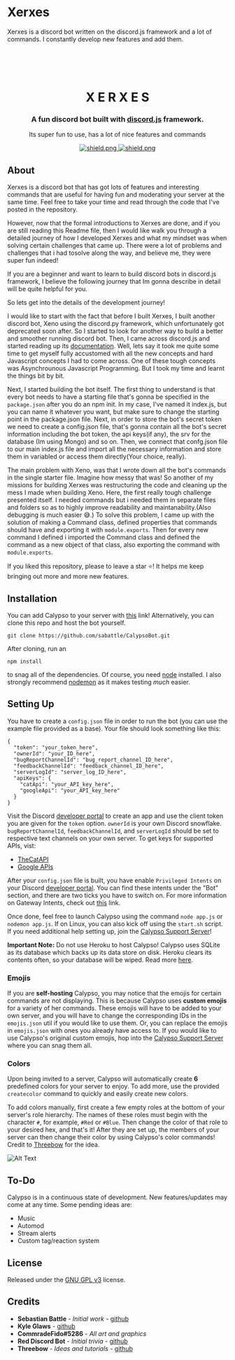 # Xerxes
Xerxes is a discord bot written on the discord.js framework and a lot of commands. I constantly develop new features and add them.

<h1 align="center">
  <br>
  <a href="https://github.com/coderXeno/Xerxes"></a>
  <br>
  X E R X E S
  <br>
</h1>

<h3 align=center>A fun discord bot built with <a href=https://github.com/discordjs/discord.js>discord.js</a> framework.</h3>
<p align="center">Its super fun to use, has a lot of nice features and commands 


<div align=center>

  <a href="https://github.com/discordjs">
    <img src="https://img.shields.io/badge/discord.js-v13.0-blue.svg?logo=npm" alt="shield.png">
  </a>

  <a href="https://github.com/coderXeno/Xerxes/blob/main/LICENSE">
    <img src="https://img.shields.io/badge/license-MITv3-green" alt="shield.png">
  </a>

</div>

## About

Xerxes is a discord bot that has got lots of features and interesting commands that are useful for having fun and moderating 
your server at the same time. Feel free to take your time and read through the code that I've posted in the repository.

However, now that the formal introductions to Xerxes are done, and if you are still reading this Readme file, then I would like
walk you through a detailed journey of how I developed Xerxes and what my mindset was when solving certain challenges that came up. 
There were a lot of problems and challenges that i had tosolve along the way, and believe me, they were super fun indeed!

If you are a beginner and want to learn to build discord bots in discord.js framework, I believe the 
following journey that Im gonna describe in detail will be quite helpful for you.

So lets get into the details of the development journey!

I would like to start with the fact that before I built Xerxes, I built another discord bot, Xeno using the discord.py framework,
which unfortunately got deprecated soon after. So I started to look for another way to build a better and smoother running discord 
bot. Then, I came across discord.js and started reading up its <a href="https://discord.js.org/#/docs/main/stable/general/welcome">documentation</a>.
Well, lets say it took me quite some time to get myself fully accustomed with all the new concepts and hard Javascript concepts I had
to come across. One of these tough concepts was Asynchrounous Javascript Programming. But I took my time and learnt the things bit by bit.

Next, I started building the bot itself. The first thing to understand is that every bot needs to have a starting file that's gonna be 
specified in the ```package.json``` after you do an npm init. In my case, I've named it index.js, but you can name it whatever you want, 
but make sure to change the starting point in the package.json file. Next, in order to store the bot's secret token we need to create a 
config.json file, that's gonna contain all the bot's secret information including the bot token, the api keys(if any), the srv for the database
(Im using Mongo) and so on. Then, we connect that confg.json file to our main index.js file and import all the necessary information 
and store them in variabled or access them directly(Your choice, really).

The main problem with Xeno, was that I wrote down all the bot's commands in the single starter file. Imagine how messy that was!
So another of my missions for building Xerxes was restructuring the code and cleaning up the mess I made when building Xeno.
Here, the first really tough challenge presented itself. I needed commands but i needed them in separate files and folders so as to highly
improve readability and maintanability.(Also debugging is much easier 😅.) To solve this problem, I came up with the solution of making a Command class,
defined properties that commands should have and exporting it with ``module.exports``. Then for every new command I defined i imported the Command class 
and defined the command as a new object of that class, also exporting the command with ``module.exports``.

If you liked this repository, please to leave a star ⭐! It helps me keep bringing out more and more new features.

## Installation

You can add Calypso to your server with [this](https://discordapp.com/oauth2/authorize?client_id=416451977380364288&scope=bot&permissions=403008599) link! Alternatively, you can clone this repo and host the bot yourself.
```
git clone https://github.com/sabattle/CalypsoBot.git
```
After cloning, run an
```
npm install
```
to snag all of the dependencies. Of course, you need [node](https://nodejs.org/en/) installed. I also strongly recommend [nodemon](https://www.npmjs.com/package/nodemon) as it makes testing *much* easier.

## Setting Up

You have to create a `config.json` file in order to run the bot (you can use the example file provided as a base). Your file should look something like this:
```
{
  "token": "your_token_here",
  "ownerId": "your_ID_here",
  "bugReportChannelId": "bug_report_channel_ID_here",
  "feedbackChannelId": "feedback_channel_ID_here",
  "serverLogId": "server_log_ID_here",
  "apiKeys": {
    "catApi": "your_API_key_here",
    "googleApi": "your_API_key_here"
  }
}
```
Visit the Discord [developer portal](https://discordapp.com/developers/applications/) to create an app and use the client token you are given for the `token` option. `ownerId` is your own Discord snowflake. `bugReportChannelId`, `feedbackChannelId`, and `serverLogId` should be set to respective text channels on your own server. To get keys for supported APIs, vist:

  * [TheCatAPI](https://thecatapi.com/)
  * [Google APIs](https://console.developers.google.com/apis/)

After your `config.json` file is built, you have enable `Privileged Intents` on your Discord [developer portal](https://discordapp.com/developers/applications/). You can find these intents under the "Bot" section, and there are two ticks you have to switch on. For more information on Gateway Intents, check out [this](https://discordjs.guide/popular-topics/intents.html#the-intents-bit-field-wrapper) link.

Once done, feel free to launch Calypso using the command `node app.js` or `nodemon app.js`. If on Linux, you can also kick off using the `start.sh` script. If you need additional help setting up, join the [Calypso Support Server](https://discord.gg/pnYVdut)!

**Important Note:** Do not use Heroku to host Calypso! Calypso uses SQLite as its database which backs up its data store on disk. Heroku clears its contents often, so your database will be wiped. Read more [here](https://devcenter.heroku.com/articles/sqlite3).

### Emojis

If you are **self-hosting** Calypso, you may notice that the emojis for certain commands are not displaying. This is because Calypso uses **custom emojis** for a variety of her commands. These emojis will have to be added to your own server, and you will have to change the corresponding IDs in the `emojis.json` util if you would like to use them. Or, you can replace the emojis in `emojis.json` with ones you already have access to. If you would like to use Calypso's original custom emojis, hop into the [Calypso Support Server](https://discord.gg/pnYVdut) where you can snag them all.

### Colors

Upon being invited to a server, Calypso will automatically create **6** predefined colors for your server to enjoy. To add more, use the provided `createcolor` command to quickly and easily create new colors.

To add colors manually, first create a few empty roles at the bottom of your server's role hierarchy. The names of these roles must begin with the character `#`, for example, `#Red` or `#Blue`. Then change the color of that role to your desired hex, and that's it! After they are set up, the members of your server can then change their color by using Calypso's color commands! Credit to [Threebow](https://github.com/Threebow) for the idea.

![Alt Text](https://i.imgur.com/SLJCN6y.gif)

## To-Do

Calypso is in a continuous state of development. New features/updates may come at any time. Some pending ideas are:

  * Music
  * Automod
  * Stream alerts
  * Custom tag/reaction system

## License

Released under the [GNU GPL v3](https://www.gnu.org/licenses/gpl-3.0.en.html) license.

## Credits

* **Sebastian Battle** - *Initial work* - [github](https://github.com/sabattle)
* **Kyle Glaws** - [github](https://github.com/krglaws)
* **CommradeFido#5286** - *All art and graphics*
* **Red Discord Bot** - *Initial trivia* - [github](https://github.com/Cog-Creators/Red-DiscordBot/blob/V3/develop/README.md#join-the-community)
* **Threebow** - *Ideas and tutorials* - [github](https://github.com/Threebow)
